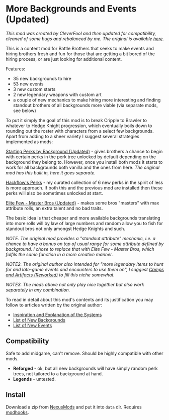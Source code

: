 # More Backgrounds and Events (Updated)

*This mod was created by CleverFool and then updated for compatibility, cleaned of some bugs and rebalanced by me. The original is available [here][original].*

This is a content mod for Battle Brothers that seeks to make events and hiring brothers fresh and fun for those that are getting a bit bored of the hiring process, or are just looking for additional content.

Features:

- 35 new backgrounds to hire
- 53 new events
- 3 new custom starts
- 2 new legendary weapons with custom art
- a couple of new mechanics to make hiring more interesting and finding standout brothers of all backgrounds more viable (via separate mods, see below)

To put it simply the goal of this mod is to break Cripple to Brawler to whatever to Hedge Knight progression, which eventually boils down to rounding out the roster with characters from a select few backgrounds. Apart from adding to a sheer variety I suggest several strategies implemented as mods:

[Starting Perks by Background (Updated)][bgperks] - gives brothers a chance to begin with certain perks in the perk tree unlocked by default depending on the background they belong to. However, once you install both mods it starts to work for all backgrounds both vanilla and the ones from here. *The original mod has this built in, here it goes separate.*

[Hackflow's Perks][hackperks] - my curated collection of 6 new perks in the spirit of less is more approach. If both this and the previous mod are installed then these perks will also be sometimes unlocked at start.

[Elite Few - Master Bros (Updated)][elitefew] - makes some bros "masters" with max attribute rolls, an extra talent and no bad traits.

The basic idea is that cheaper and more available backgrounds translating into more rolls will by law of large numbers and random allow you to fish for standout bros not only amongst Hedge Knights and such.

*NOTE. The original mod provides a "standout attribute" mechanic, i.e. a chance to have a bonus on top of usual range for some attribute defined by background. I chose to replace that with Elite Few - Master Bros, which fulfils the same function in a more creative manner.*

*NOTE2. The original author also intended for "more legendary items to hunt for and late-game events and encounters to use them on", I suggest [Camps and Artifacts (Reworked)][camps] to fill this  niche somewhat.*

*NOTE3. The mods above not only play nice together but also work separately in any combination.*

To read in detail about this mod's contents and its justification you may follow to articles written by the original author:

- [Inspiration and Explanation of the Systems](https://www.nexusmods.com/battlebrothers/articles/56)
- [List of New Backgrounds](https://www.nexusmods.com/battlebrothers/articles/54)
- [List of New Events](https://www.nexusmods.com/battlebrothers/articles/55)


## Compatibility

Safe to add midgame, can't remove. Should be highly compatible with other mods.

- **Reforged** - ok, but all new backgrounds will have simply random perk trees, not tailored to a background at hand.
- **Legends** - untested.


## Install

Download a zip from [NexusMods][] and put it into `data` dir. Requires [modhooks][].


[original]: https://www.nexusmods.com/battlebrothers/mods/304
[bgperks]: https://www.nexusmods.com/battlebrothers/mods/661
[hackperks]: https://www.nexusmods.com/battlebrothers/mods/673
[elitefew]: https://www.nexusmods.com/battlebrothers/mods/665
[camps]: https://www.nexusmods.com/battlebrothers/mods/678

[NexusMods]: https://www.nexusmods.com/battlebrothers/mods/...
[modhooks]: https://www.nexusmods.com/battlebrothers/mods/42
